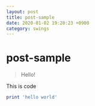 ```yaml
---
layout: post
title: post-sample
date: 2020-01-02 19:20:23 +0900
category: swings
---
```

# post-sample
> Hello!

This is code
```ruby
print 'hello world'
```